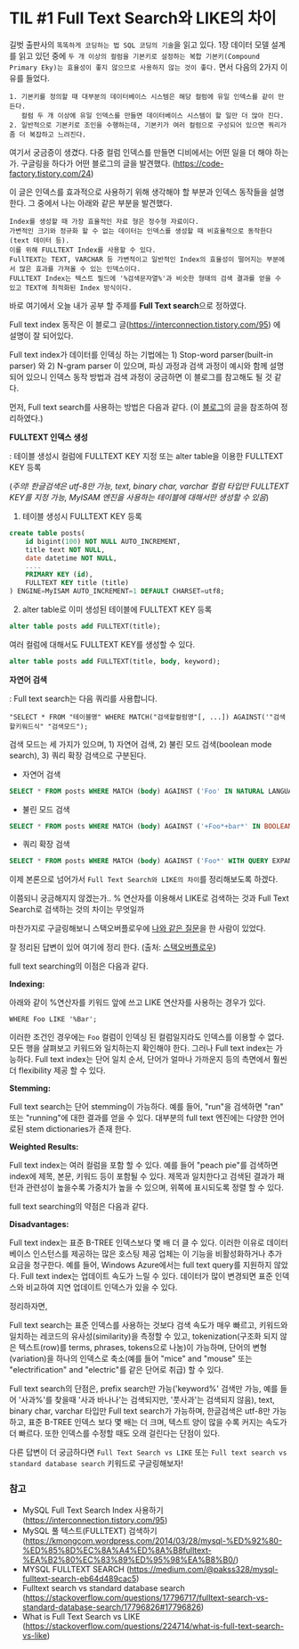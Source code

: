 # TIL #1  Full Text Search와 LIKE의 차이

길벗 출판사의 `똑똑하게 코딩하는 법 SQL 코딩의 기술`을 읽고 있다. 
1장 데이터 모델 설계를 읽고 있던 중에 
`두 개 이상의 컬럼을 기본키로 설정하는 복합 기본키(Compound Primary Eky)는 효율성이 좋지 않으므로 사용하지 않는 것이 좋다.` 면서 다음의 2가지 이유를 들었다.

```
1. 기본키를 정의할 때 대부분의 데이터베이스 시스템은 해당 컬럼에 유일 인덱스를 같이 만든다. 
   컬럼 두 개 이상에 유일 인덱스를 만들면 데이터베이스 시스템이 할 일만 더 많아 진다.
2. 일반적으로 기본키로 조인을 수행하는데, 기본키가 여러 컬럼으로 구성되어 있으면 쿼리가 좀 더 복잡하고 느려진다.
```

여기서 궁금증이 생겼다. 다중 컬럼 인덱스를 만들면 디비에서는 어떤 일을 더 해야 하는가.
구글링을 하다가 어떤 블로그의 글을 발견했다. (https://code-factory.tistory.com/24)

이 글은 인덱스를 효과적으로 사용하기 위해 생각해야 할 부분과 인덱스 동작들을 설명한다.
그 중에서 나는 아래와 같은 부분을 발견했다.
```
Index를 생성할 때 가장 효율적인 자료 형은 정수형 자료이다.
가변적인 크기와 정규화 할 수 없는 데이터는 인덱스를 생성할 때 비효율적으로 동작한다(text 데이터 등).
이를 위해 FULLTEXT Index를 사용할 수 있다.
FullTEXT는 TEXT, VARCHAR 등 가변적이고 일반적인 Index의 효율성이 떨어지는 부분에서 많은 효과를 가져올 수 있는 인덱스이다.
FULLTEXT Index는 텍스트 필드에 '%검색문자열%'과 비슷한 형태의 검색 결과를 얻을 수 있고 TEXT에 최적화된 Index 방식이다.
```

바로 여기에서 오늘 내가 공부 할 주제를 **Full Text search**으로 정하였다.

Full text index 동작은 이 블로그 글(https://interconnection.tistory.com/95) 에 설명이 잘 되어있다.

Full text index가 데이터를 인덱싱 하는 기법에는 1) Stop-word parser(built-in parser) 와 2) N-gram parser 이 있으며,
파싱 과정과 검색 과정이 예시와 함께 설명되어 있으니 인덱스 동작 방법과 검색 과정이 궁금하면 이 블로그를 참고해도 될 것 같다.

먼저, Full text search를 사용하는 방법은 다음과 같다.
(이 [블로그](https://kmongcom.wordpress.com/2014/03/28/mysql-%ED%92%80-%ED%85%8D%EC%8A%A4%ED%8A%B8fulltext-%EA%B2%80%EC%83%89%ED%95%98%EA%B8%B0/)의 글을 참조하여 정리하였다.)

**FULLTEXT 인덱스 생성**

: 테이블 생성시 컬럼에 FULLTEXT KEY 지정 또는 alter table을 이용한 FULLTEXT KEY 등록

(*주의!* *한글검색은 utf-8만 가능, text, binary char, varchar 컬럼 타입만 FULLTEXT KEY를 지정 가능,
  MyISAM 엔진을 사용하는 테이블에 대해서만 생성할 수 있음*)

1. 테이블 생성시 FULLTEXT KEY 등록

```sql
create table posts(
    id bigint(100) NOT NULL AUTO_INCREMENT,
    title text NOT NULL,
    date datetime NOT NULL,
    ....
    PRIMARY KEY (id),
    FULLTEXT KEY title (title)
) ENGINE=MyISAM AUTO_INCREMENT=1 DEFAULT CHARSET=utf8;
```

2. alter table로 이미 생성된 테이블에 FULLTEXT KEY 등록

```sql
alter table posts add FULLTEXT(title);
```
여러 컬럼에 대해서도 FULLTEXT KEY를 생성할 수 있다.

```sql
alter table posts add FULLTEXT(title, body, keyword);
```

**자연어 검색**

: Full text search는 다음 쿼리를 사용합니다.
```{sql}
"SELECT * FROM "테이블명" WHERE MATCH("검색할컬럼명"[, ...]) AGAINST('"검색할키워드식" "검색모드");
```
검색 모드는 세 가지가 있으며, 1) 자연어 검색, 2) 불린 모드 검색(boolean mode search), 3) 쿼리 확장 검색으로 구분된다.

* 자연어 검색
```sql
SELECT * FROM posts WHERE MATCH (body) AGAINST ('Foo' IN NATURAL LANGUAGE MODE);
```
* 불린 모드 검색
```sql
SELECT * FROM posts WHERE MATCH (body) AGAINST ('+Foo*+bar*' IN BOOLEAN MODE);
```
* 쿼리 확장 검색
```sql
SELECT * FROM posts WHERE MATCH (body) AGAINST ('Foo*' WITH QUERY EXPANSION);
```

이제 본론으로 넘어가서 `Full Text Search와 LIKE의 차이`를 정리해보도록 하겠다. 

이쯤되니 궁금해지지 않겠는가.. % 연산자를 이용해서 LIKE로 검색하는 것과 Full Text Search로 검색하는 것의 차이는 무엇일까

마찬가지로 구글링해보니 스택오버플로우에 [나와 같은 질문](https://stackoverflow.com/questions/224714/what-is-full-text-search-vs-like)을 한 사람이 있었다.

잘 정리된 답변이 있어 여기에 정리 한다.
(출처: [스택오버플로우](https://stackoverflow.com/questions/17796717/fulltext-search-vs-standard-database-search/17796826#17796826))

full text searching의 이점은 다음과 같다.

**Indexing:**

아래와 같이 %연산자를 키워드 앞에 쓰고 LIKE 연산자를 사용하는 경우가 있다.

`WHERE Foo LIKE '%Bar';`

이러한 조건인 경우에는 `Foo` 컬럼이 인덱싱 된 컬럼일지라도 인덱스를 이용할 수 없다. 모든 행을 살펴보고 키워드와 일치하는지 확인해야 한다.
그러나 Full text index는 가능하다. Full text index는 단어 일치 순서, 단어가 얼마나 가까운지 등의 측면에서 훨씬 더 flexibility 제공 할 수 있다.

**Stemming:**

Full text search는 단어 stemming이 가능하다. 예를 들어, "run"을 검색하면 "ran" 또는 "running"에 대한 결과를 얻을 수 있다. 
대부분의 full text 엔진에는 다양한 언어로된 stem dictionaries가 존재 한다.

**Weighted Results:**

Full text index는 여러 컬럼을 포함 할 수 있다. 예를 들어 "peach pie"를 검색하면 index에 제목, 본문, 키워드 등이 포함될 수 있다.
제목과 일치한다고 검색된 결과가 패턴과 관련성이 높을수록 가중치가 높을 수 있으며, 위쪽에 표시되도록 정렬 할 수 있다.


full text searching의 약점은 다음과 같다.

**Disadvantages:**

Full text index는 표준 B-TREE 인덱스보다 몇 배 더 클 수 있다. 이러한 이유로 데이터베이스 인스턴스를 제공하는 많은 호스팅 제공 업체는
이 기능을 비활성화하거나 추가 요금을 청구한다. 예를 들어, Windows Azure에서는 full text query를 지원하지 않았다.
Full text index는 업데이트 속도가 느릴 수 있다. 데이터가 많이 변경되면 표준 인덱스와 비교하여 지연 업데이트 인덱스가 있을 수 있다.

정리하자면,

Full text search는 표준 인덱스를 사용하는 것보다 검색 속도가 매우 빠르고, 키워드와 일치하는 레코드의 유사성(similarity)을 측정할 수 있고, 
tokenization(구조화 되지 않은 텍스트(row)를 terms, phrases, tokens으로 나눔)이 가능하며,
단어의 변형(variation)을 하나의 인덱스로 축소(예를 들어 "mice" and "mouse" 또는 "electrification" and "electric"를 같은 단어로 취급) 할 수 있다.

Full text search의 단점은,
prefix search만 가능('keyword%' 검색만 가능, 예를 들어 '사과%'를 찾을때 '사과 바나나'는 검색되지만, '풋사과'는 검색되지 않음), text, binary char, varchar 타입만 Full text search가 가능하며, 한글검색은 utf-8만 가능 하고, 표준 B-TREE 인덱스 보다 몇 배는 더 크며, 텍스트 양이 많을 수록 커지는 속도가 더 빠르다. 또한 인덱스를 수정할 때도 오래 걸린다는 단점이 있다.  


다른 답변이 더 궁금하다면 `Full Text Search vs LIKE` 또는 `Full text search vs standard database search` 키워드로 구글링해보자!

### 참고
* MySQL Full Text Search Index 사용하기 (https://interconnection.tistory.com/95)
* MySQL 풀 텍스트(FULLTEXT) 검색하기 (https://kmongcom.wordpress.com/2014/03/28/mysql-%ED%92%80-%ED%85%8D%EC%8A%A4%ED%8A%B8fulltext-%EA%B2%80%EC%83%89%ED%95%98%EA%B8%B0/)
* MYSQL FULLTEXT SEARCH (https://medium.com/@pakss328/mysql-fulltext-search-eb64d489cac5)
* Fulltext search vs standard database search (https://stackoverflow.com/questions/17796717/fulltext-search-vs-standard-database-search/17796826#17796826)
* What is Full Text Search vs LIKE (https://stackoverflow.com/questions/224714/what-is-full-text-search-vs-like)
